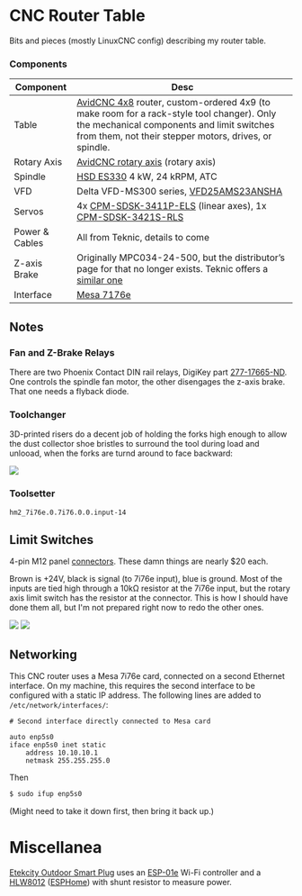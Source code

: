# CNC Router Table

Bits and pieces (mostly LinuxCNC config) describing my router table.

### Components

| Component | Desc |
| --------- | ---- |
| Table     | [AvidCNC 4x8](https://www.avidcnc.com/pro4896-4-x-8-cnc-router-machine-p-1337.html) router, custom-ordered 4x9 (to make room for a rack-style tool changer). Only the mechanical components and limit switches from them, not their stepper motors, drives, or spindle. |
| Rotary Axis | [AvidCNC rotary axis](https://www.avidcnc.com/avid-cnc-rotary-axis-p-724.html) (rotary axis) |
| Spindle   | [HSD ES330](https://www.hsdmechatronics.com/en/products/es330/) 4 kW, 24 kRPM, ATC |
| VFD | Delta VFD-MS300 series, [VFD25AMS23ANSHA](https://deltaacdrives.com/delta-ms300-vfd25ams23ansha/)
| Servos    | 4x [CPM-SDSK-3411P-ELS](https://teknic.com/model-info/CPM-SDSK-3411P-ELS/) (linear axes), 1x [CPM-SDSK-3421S-RLS](https://teknic.com/model-info/CPM-SDSK-3421S-RLS/) |
| Power & Cables | All from Teknic, details to come |
| Z-axis Brake | Originally MPC034-24-500, but the distributor’s page for that no longer exists. Teknic offers a [similar one](https://teknic.com/products/spring-applied-power-off-brakes/NEMA-34-brake/) |
| Interface | [Mesa 7176e](http://store.mesanet.com/index.php?route=product/product&product_id=290) |

## Notes

### Fan and Z-Brake Relays

There are two Phoenix Contact DIN rail relays, DigiKey part [277-17665-ND](https://www.digikey.com/product-detail/en/phoenix-contact/2905657/277-17665-ND/9381938). One controls the spindle fan motor, the other disengages the z-axis brake. That one needs a flyback diode.

### Toolchanger

3D-printed risers do a decent job of holding the forks high enough to allow the dust collector shoe bristles to surround the tool during load and unlooad, when the forks are turnd around to face backward:

<a href="https://i.imgur.com/3V2IuPz.jpg"><img src="https://i.imgur.com/3V2IuPzl.jpg"></a>

### Toolsetter

`hm2_7i76e.0.7i76.0.0.input-14`

## Limit Switches

4-pin M12 panel [connectors](https://www.digikey.com/en/products/detail/te-connectivity-amp-connectors/1838891-2/1764162). These damn things are nearly $20 each.

Brown is +24V, black is signal (to 7i76e input), blue is ground. Most of the inputs are tied high through a 10kΩ resistor at the 7i76e input, but the rotary axis limit switch has the resistor at the connector. This is how I should have done them all, but I'm not prepared right now to redo the other ones.

<a href="https://i.imgur.com/Dny7TSk.jpg"><img src="https://i.imgur.com/Dny7TSkl.jpg"></a>
<a href="https://i.imgur.com/UmxeUWG.jpg"><img src="https://i.imgur.com/ROSZThol.jpg"></a>

## Networking

This CNC router uses a Mesa 7i76e card, connected on a second Ethernet interface. On my machine, this requires the second interface to be configured with a static IP address. The following lines are added to `/etc/network/interfaces/`:

```
# Second interface directly connected to Mesa card

auto enp5s0
iface enp5s0 inet static
    address 10.10.10.1
    netmask 255.255.255.0
```

Then

```bash
$ sudo ifup enp5s0
```

(Might need to take it down first, then bring it back up.)


# Miscellanea

[Etekcity Outdoor Smart Plug](https://etekcity.com/products/smart-outdoor-wifi-outlet-eso15-tb) uses an [ESP-01e](https://docs.ai-thinker.com/_media/esp8266/docs/esp-01e_product_specification_en.pdf) Wi-Fi controller and a [HLW8012](https://tinkerman.cat/post/hlw8012-ic-new-sonoff-pow) ([ESPHome](https://esphome.io/components/sensor/hlw8012.html)) with shunt resistor to measure power.
